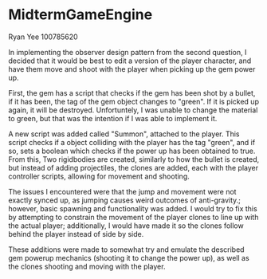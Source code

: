 # MidtermGameEngine

Ryan Yee
100785620

In implementing the observer design pattern from the second question, I decided that it would be best to edit a version of
the player character, and have them move and shoot with the player when picking up the gem power up.

First, the gem has a script that checks if the gem has been shot by a bullet, if it has been, the tag of the gem object changes to
"green". If it is picked up again, it will be destroyed. Unfortuntely, I was unable to change the material to green,
but that was the intention if I was able to implement it.

A new script was added called "Summon", attached to the player. This script checks if a object colliding with the player
has the tag "green", and if so, sets a boolean which checks if the power up has been obtained to true.
From this, Two rigidbodies are created, similarly to how the bullet is created, but instead of adding projectiles,
the clones are added, each with the player controller scripts, allowing for movement and shooting.

The issues I encountered were that the jump and movement were not exactly synced up, as jumping causes weird outcomes of anti-gravity.; however, basic spawning and functionality
was added. I would try to fix this by attempting to constrain the movement of the player clones to line up with the actual player;
additionally, I would have made it so the clones follow behind the player instead of side by side.

These additions were made to somewhat try and emulate the described gem powerup mechanics (shooting it to change
the power up), as well as the clones shooting and moving with the player.
